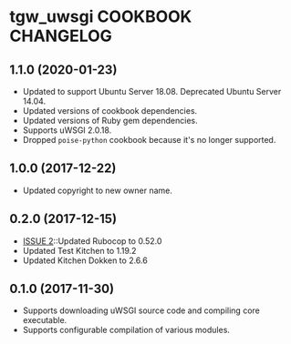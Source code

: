tgw_uwsgi COOKBOOK CHANGELOG
===========================

1.1.0 (2020-01-23)
------------------
- Updated to support Ubuntu Server 18.08.  Deprecated Ubuntu Server 14.04.
- Updated versions of cookbook dependencies.
- Updated versions of Ruby gem dependencies.
- Supports uWSGI 2.0.18.
- Dropped `poise-python` cookbook because it's no longer supported.

1.0.0 (2017-12-22)
------------------
- Updated copyright to new owner name.

0.2.0 (2017-12-15)
------------------
- [ISSUE 2](https://github.com/arktos65/tgw_uwsgi/issues/2)::Updated Rubocop to 0.52.0
- Updated Test Kitchen to 1.19.2
- Updated Kitchen Dokken to 2.6.6

0.1.0 (2017-11-30)
------------------
- Supports downloading uWSGI source code and compiling core executable.
- Supports configurable compilation of various modules.
